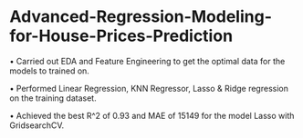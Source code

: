 # Advanced-Regression-Modeling-for-House-Prices-Prediction

• Carried out EDA and Feature Engineering to get the optimal data for the models to trained on.

• Performed Linear Regression, KNN Regressor, Lasso & Ridge regression on the training dataset.

• Achieved the best R^2 of 0.93 and MAE of 15149 for the model Lasso with GridsearchCV.
